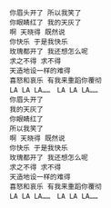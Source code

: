     你眉头开了 所以我笑了
    你眼睛红了 我的天灰了 
    啊 天晓得 既然说
    你快乐 于是我快乐 
    玫瑰都开了 我还想怎么呢
    求之不得 求不得
    天造地设一样的难得 
    喜怒和哀乐 有我来重蹈你覆彻
    LA LA LA……　LA LA LA…… 
    你眉头开了
    我的天灰了
    你眼睛红了
    所以我笑了 
    啊 天晓得 既然说
    你快乐 于是我快乐 
    玫瑰都开了 我还想怎么呢
    求之不得 求不得
    天造地设一样的难得 
    喜怒和哀乐 有我来重蹈你覆彻
    LA LA LA……　LA LA LA……